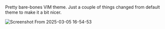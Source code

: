 Pretty bare-bones VIM theme. Just a couple of things changed from default theme to make it a bit nicer.

![Screenshot From 2025-03-05 16-54-53](https://github.com/user-attachments/assets/d3464ed3-bce9-4b28-8c07-b802ddee493f)
